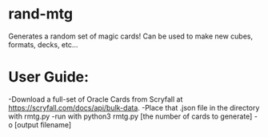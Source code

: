 # rand-mtg
Generates a random set of magic cards! Can be used to make new cubes, formats, decks, etc...

# User Guide:
-Download a full-set of Oracle Cards from Scryfall at https://scryfall.com/docs/api/bulk-data.
-Place that .json file in the directory with rmtg.py
-run with python3 rmtg.py [the number of cards to generate] -o [output filename]
